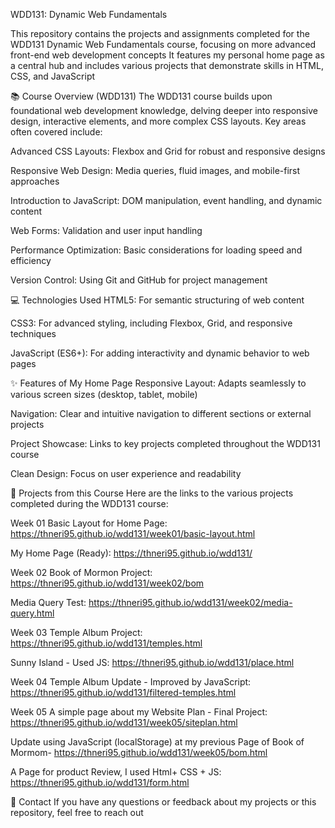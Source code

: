 WDD131: Dynamic Web Fundamentals


This repository contains the projects and assignments completed for the WDD131 Dynamic Web Fundamentals course, focusing on more advanced front-end web development concepts
It features my personal home page as a central hub and includes various projects that demonstrate skills in HTML, CSS, and JavaScript


📚 Course Overview (WDD131)
The WDD131 course builds upon foundational web development knowledge, delving deeper into responsive design, interactive elements, and more complex CSS layouts.
Key areas often covered include:

Advanced CSS Layouts: Flexbox and Grid for robust and responsive designs

Responsive Web Design: Media queries, fluid images, and mobile-first approaches

Introduction to JavaScript: DOM manipulation, event handling, and dynamic content

Web Forms: Validation and user input handling

Performance Optimization: Basic considerations for loading speed and efficiency

Version Control: Using Git and GitHub for project management

💻 Technologies Used
HTML5: For semantic structuring of web content

CSS3: For advanced styling, including Flexbox, Grid, and responsive techniques

JavaScript (ES6+): For adding interactivity and dynamic behavior to web pages

✨ Features of My Home Page
Responsive Layout: Adapts seamlessly to various screen sizes (desktop, tablet, mobile)

Navigation: Clear and intuitive navigation to different sections or external projects

Project Showcase: Links to key projects completed throughout the WDD131 course

Clean Design: Focus on user experience and readability



🔗 Projects from this Course
Here are the links to the various projects completed during the WDD131 course:

Week 01
Basic Layout for Home Page: https://thneri95.github.io/wdd131/week01/basic-layout.html

My Home Page (Ready): https://thneri95.github.io/wdd131/

Week 02
Book of Mormon Project: https://thneri95.github.io/wdd131/week02/bom

Media Query Test: https://thneri95.github.io/wdd131/week02/media-query.html

Week 03
Temple Album Project: https://thneri95.github.io/wdd131/temples.html

Sunny Island - Used JS: https://thneri95.github.io/wdd131/place.html

Week 04
Temple Album Update - Improved by JavaScript: https://thneri95.github.io/wdd131/filtered-temples.html

Week 05 
A simple page about my Website Plan - Final Project: https://thneri95.github.io/wdd131/week05/siteplan.html

Update using JavaScript (localStorage) at my previous Page of Book of Mormom- https://thneri95.github.io/wdd131/week05/bom.html

A Page for product Review, I used Html+ CSS + JS: https://thneri95.github.io/wdd131/form.html


📧 Contact
If you have any questions or feedback about my projects or this repository, feel free to reach out

